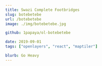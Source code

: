 ```yaml
---
title: Swazi Complete Footbridges
slug: botebetebe
url: /botebetebe
image: ./img/botebetebe.jpg

github: 1papaya/ol-botebetebe

date: 2019-09-01
tags: ["openlayers", "react", "maptiler"]

blurb: Go Heavy
---
```

